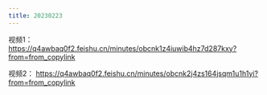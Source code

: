 ```yaml
---
title: 20230223
---
```


视频1：
https://q4awbaq0f2.feishu.cn/minutes/obcnk1z4iuwib4hz7d287kxy?from=from_copylink

视频2：
https://q4awbaq0f2.feishu.cn/minutes/obcnk2j4zs164jsqm1u1h1yi?from=from_copylink
